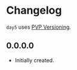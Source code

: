 # Changelog

`day5` uses [PVP Versioning][1].

## 0.0.0.0

* Initially created.

[1]: https://pvp.haskell.org
